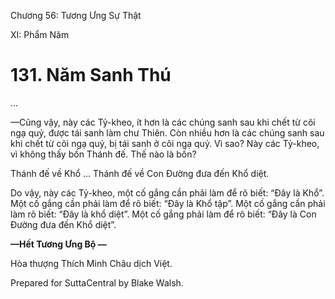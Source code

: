  

Chương 56: Tương Ưng Sự Thật

XI: Phẩm Năm

# 131\. Năm Sanh Thú

…

—Cũng vậy, này các Tỷ-kheo, ít hơn là các chúng sanh sau khi chết từ cõi ngạ quỷ, được tái sanh làm chư Thiên. Còn nhiều hơn là các chúng sanh sau khi chết từ cõi ngạ quỷ, bị tái sanh ở cõi ngạ quỷ. Vì sao? Này các Tỷ-kheo, vì không thấy bốn Thánh đế. Thế nào là bốn?

Thánh đế về Khổ … Thánh đế về Con Ðường đưa đến Khổ diệt.

Do vậy, này các Tỷ-kheo, một cố gắng cần phải làm để rõ biết: “Ðây là Khổ”. Một cố gắng cần phải làm để rõ biết: “Ðây là Khổ tập”. Một cố gắng cần phải làm rõ biết: “Ðây là khổ diệt”. Một cố gắng phải làm để rõ biết: “Ðây là Con Ðường đưa đến Khổ diệt”.

**—Hết Tương Ưng Bộ —**

Hòa thượng Thích Minh Châu dịch Việt.

Prepared for SuttaCentral by Blake Walsh.